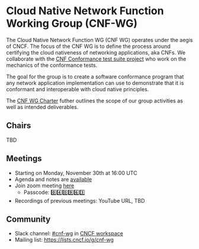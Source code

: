 # Cloud Native Network Function Working Group (CNF-WG)


The Cloud Native Network Function WG (CNF WG) operates under the aegis of CNCF. The focus of the CNF WG is to define the process around certifying the cloud nativeness of networking applications, aka CNFs. We collaborate with the [CNF Conformance test suite project](https://github.com/cncf/cnf-conformance/README-testsuite.md) who work on the mechanics of the conformance tests.

The goal for the group is to create a software conformance program that any network application implementation can use to demonstrate that it is conformant and interoperable with cloud native principles.

The [CNF WG Charter](charter.md) futher outlines the scope of our group activities as well as intended deliverables.


## Chairs
TBD

## Meetings
- Starting on Monday, November 30th at 16:00 UTC
- Agenda and notes are [available](https://docs.google.com/document/d/1YFimQftjkTUsxNGTsKdakvP7cJtJgCTqViH2kwJOrsc/edit)
- Join zoom meeting [here](https://zoom.us/j/97556246445?pwd=VTMrSjRWQ3pSMVZGQmNRemEwUk14QT09)
  - Passcode: :zero::four::zero::nine::six::three:
- Recordings of previous meetings: YouTube URL, TBD

## Community
- Slack channel: [#cnf-wg](https://cloud-native.slack.com/archives/C01F1LVAQCC) in [CNCF workspace](https://slack.cncf.io/)
- Mailing list: https://lists.cncf.io/g/cnf-wg
